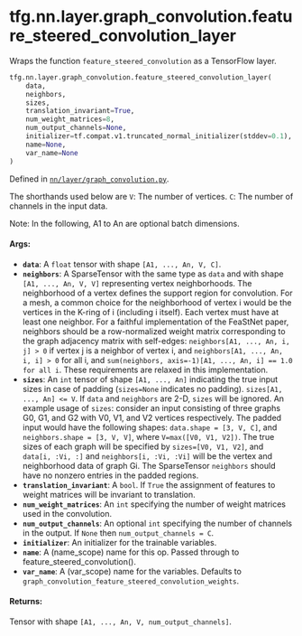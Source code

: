 <div itemscope itemtype="http://developers.google.com/ReferenceObject">
<meta itemprop="name" content="tfg.nn.layer.graph_convolution.feature_steered_convolution_layer" />
<meta itemprop="path" content="Stable" />
</div>

# tfg.nn.layer.graph_convolution.feature_steered_convolution_layer

Wraps the function `feature_steered_convolution` as a TensorFlow layer.

```python
tfg.nn.layer.graph_convolution.feature_steered_convolution_layer(
    data,
    neighbors,
    sizes,
    translation_invariant=True,
    num_weight_matrices=8,
    num_output_channels=None,
    initializer=tf.compat.v1.truncated_normal_initializer(stddev=0.1),
    name=None,
    var_name=None
)
```

Defined in
[`nn/layer/graph_convolution.py`](https://github.com/tensorflow/graphics/blob/master/tensorflow_graphics/nn/layer/graph_convolution.py).

<!-- Placeholder for "Used in" -->

The shorthands used below are `V`: The number of vertices. `C`: The number of
channels in the input data.

Note: In the following, A1 to An are optional batch dimensions.

#### Args:

*   <b>`data`</b>: A `float` tensor with shape `[A1, ..., An, V, C]`.
*   <b>`neighbors`</b>: A SparseTensor with the same type as `data` and with
    shape `[A1, ..., An, V, V]` representing vertex neighborhoods. The
    neighborhood of a vertex defines the support region for convolution. For a
    mesh, a common choice for the neighborhood of vertex i would be the vertices
    in the K-ring of i (including i itself). Each vertex must have at least one
    neighbor. For a faithful implementation of the FeaStNet paper, neighbors
    should be a row-normalized weight matrix corresponding to the graph
    adjacency matrix with self-edges: `neighbors[A1, ..., An, i, j] > 0` if
    vertex j is a neighbor of vertex i, and `neighbors[A1, ..., An, i, i] > 0`
    for all i, and `sum(neighbors, axis=-1)[A1, ..., An, i] == 1.0 for all i`.
    These requirements are relaxed in this implementation.
*   <b>`sizes`</b>: An `int` tensor of shape `[A1, ..., An]` indicating the true
    input sizes in case of padding (`sizes=None` indicates no padding).
    `sizes[A1, ..., An] <= V`. If `data` and `neighbors` are 2-D, `sizes` will
    be ignored. An example usage of `sizes`: consider an input consisting of
    three graphs G0, G1, and G2 with V0, V1, and V2 vertices respectively. The
    padded input would have the following shapes: `data.shape = [3, V, C]`, and
    `neighbors.shape = [3, V, V]`, where `V=max([V0, V1, V2])`. The true sizes
    of each graph will be specified by `sizes=[V0, V1, V2]`, and
    `data[i, :Vi, :]` and `neighbors[i, :Vi, :Vi]` will be the vertex and
    neighborhood data of graph Gi. The SparseTensor `neighbors` should have no
    nonzero entries in the padded regions.
*   <b>`translation_invariant`</b>: A `bool`. If `True` the assignment of
    features to weight matrices will be invariant to translation.
*   <b>`num_weight_matrices`</b>: An `int` specifying the number of weight
    matrices used in the convolution.
*   <b>`num_output_channels`</b>: An optional `int` specifying the number of
    channels in the output. If `None` then `num_output_channels = C`.
*   <b>`initializer`</b>: An initializer for the trainable variables.
*   <b>`name`</b>: A (name_scope) name for this op. Passed through to
    feature_steered_convolution().
*   <b>`var_name`</b>: A (var_scope) name for the variables. Defaults to
    `graph_convolution_feature_steered_convolution_weights`.

#### Returns:

Tensor with shape `[A1, ..., An, V, num_output_channels]`.
